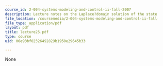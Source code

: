 ```yaml
---
course_id: 2-004-systems-modeling-and-control-ii-fall-2007
description: Lecture notes on the Laplace?domain solution of the state equations.
file_location: /coursemedia/2-004-systems-modeling-and-control-ii-fall-2007/06e93bf02326492829b1950e29645b33_lecture25.pdf
file_type: application/pdf
layout: pdf
title: lecture25.pdf
type: course
uid: 06e93bf02326492829b1950e29645b33

---
```

None